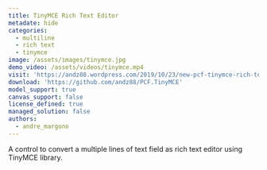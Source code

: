 ```yaml
---
title: TinyMCE Rich Text Editor
metadate: hide
categories:
  - multiline
  - rich text
  - tinymce
image: /assets/images/tinymce.jpg
demo_video: /assets/videos/tinymce.mp4
visit: 'https://andz88.wordpress.com/2019/10/23/new-pcf-tinymce-rich-text-editor/'
download: 'https://github.com/andz88/PCF.TinyMCE'
model_support: true
canvas_support: false
license_defined: true
managed_solution: false
authors:
  - andre_margono
---
```

A control to convert a multiple lines of text field as rich text editor using TinyMCE library.

